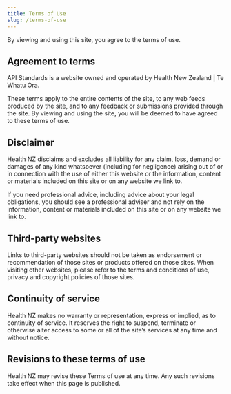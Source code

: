 ```yaml
---
title: Terms of Use
slug: /terms-of-use
---
```


By viewing and using this site, you agree to the terms of use.

## Agreement to terms
API Standards is a website owned and operated by Health New Zealand | Te Whatu Ora.

These terms apply to the entire contents of the site, to any web feeds produced by the site, and to any feedback or submissions provided through the site. By viewing and using the site, you will be deemed to have agreed to these terms of use.

## Disclaimer
Health NZ disclaims and excludes all liability for any claim, loss, demand or damages of any kind whatsoever (including for negligence) arising out of or in connection with the use of either this website or the information, content or materials included on this site or on any website we link to.

If you need professional advice, including advice about your legal obligations, you should see a professional adviser and not rely on the information, content or materials included on this site or on any website we link to.

## Third-party websites
Links to third-party websites should not be taken as endorsement or recommendation of those sites or products offered on those sites. When visiting other websites, please refer to the terms and conditions of use, privacy and copyright policies of those sites.

## Continuity of service
Health NZ makes no warranty or representation, express or implied, as to continuity of service. It reserves the right to suspend, terminate or otherwise alter access to some or all of the site’s services at any time and without notice.

## Revisions to these terms of use
Health NZ may revise these Terms of use at any time. Any such revisions take effect when this page is published.
